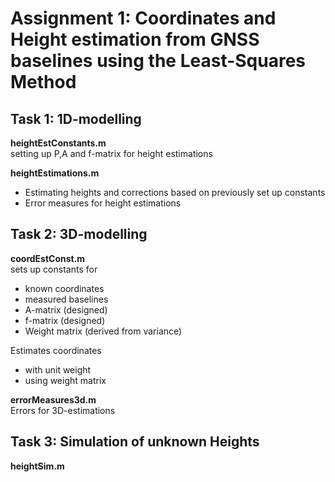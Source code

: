 # Assignment 1: Coordinates and Height estimation from GNSS baselines using the Least-Squares Method

## Task 1: 1D-modelling

__heightEstConstants.m__ <br>
setting up P,A and f-matrix for height estimations

__heightEstimations.m__ <br>
- Estimating heights and corrections based on previously set up constants
- Error measures for height estimations

## Task 2: 3D-modelling

__coordEstConst.m__ <br>
sets up constants for
- known coordinates
- measured baselines
- A-matrix (designed)
- f-matrix (designed)
- Weight matrix (derived from variance)

Estimates coordinates
- with unit weight
- using weight matrix


__errorMeasures3d.m__ <br>
Errors for 3D-estimations


## Task 3: Simulation of unknown Heights
__heightSim.m__